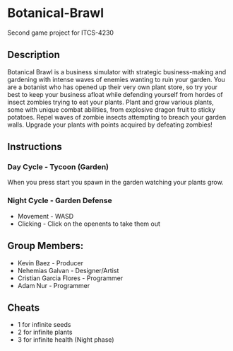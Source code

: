 # Botanical-Brawl
Second game project for ITCS-4230

## Description
Botanical Brawl is a business simulator with strategic business-making and gardening with intense waves of enemies wanting to ruin your garden. You are a botanist who has opened up their very own plant store, so try your best to keep your business afloat while defending yourself from hordes of insect zombies trying to eat your plants. Plant and grow various plants, some with unique combat abilities, from explosive dragon fruit to sticky potatoes. Repel waves of zombie insects attempting to breach your garden walls. Upgrade your plants with points acquired by defeating zombies!

## Instructions
### Day Cycle - Tycoon (Garden)
When you press start you spawn in the garden watching your plants grow. 

### Night Cycle - Garden Defense
  * Movement - WASD
  * Clicking - Click on the openents to take them out 

## Group Members:
  * Kevin Baez - Producer
  * Nehemias Galvan - Designer/Artist
  * Cristian Garcia Flores - Programmer
  * Adam Nur - Programmer

## Cheats 
* 1 for infinite seeds
* 2 for infinite plants
* 3 for infinite health (Night phase)
